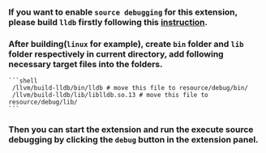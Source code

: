 ### If you want to enable `source debugging` for this extension, please build `lldb` firstly following this [instruction](../../../../../doc/source_debugging.md#debugging-with-interpreter).

### After building(`linux` for example), create `bin` folder and `lib` folder respectively in current directory, add following necessary target files into the folders.

    ```shell
     /llvm/build-lldb/bin/lldb # move this file to resource/debug/bin/
     /llvm/build-lldb/lib/liblldb.so.13 # move this file to resource/debug/lib/
    ```

### Then you can start the extension and run the execute source debugging by clicking the `debug` button in the extension panel.
